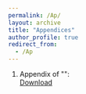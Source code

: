 ```yaml
---
permalink: /Ap/
layout: archive
title: "Appendices"
author_profile: true
redirect_from: 
  - /Ap
---
```

1. Appendix of "": <br>
[Download](http://chainjackson.github.io/Chain.github.io/files/paper1.pdf)

